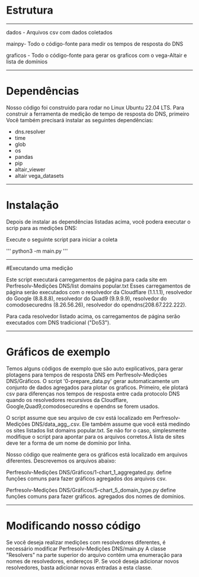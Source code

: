 # Estrutura
__________________________________________________________________________________________________________________________________________________________________________________________

dados - Arquivos csv com dados coletados

mainpy- Todo o código-fonte para medir os tempos de resposta do DNS

graficos - Todo o código-fonte para gerar os graficos com o vega-Altair e lista de domínios

____________________________________________________________________________________________________________________________________________________________________________________________

# Dependências

Nosso código foi construído para rodar no Linux Ubuntu 22.04 LTS. Para construir a ferramenta de medição de tempo de resposta do DNS, primeiro Você também 
precisará instalar as seguintes dependências:

* dns.resolver
* time
* glob
* os
* pandas
* pip
* altair_viewer
* altair vega_datasets



_______________________________________________________________________________________________________________________________________________________________________________________________

# Instalação

Depois de instalar as dependências listadas acima, você  podera executar o scrip para as medições DNS:


Execute o seguinte script para iniciar a coleta

'''
python3 -m main.py
'''

____________________________________________________________________________________________________________________________________________________________________________________________________


#Executando uma medição


Este script executará carregamentos de página para cada site em Perfresolv-Medições DNS/list domains popular.txt
Esses carregamentos de página serão executados com o resolvedor da Cloudflare (1.1.1.1), resolvedor do Google (8.8.8.8), resolvedor do Quad9 (9.9.9.9), resolvedor do comodosecuredns (8.26.56.26), 
resolvedor do opendns(208.67.222.222).

Para cada resolvedor listado acima, os carregamentos de página serão executados com DNS tradicional ("Do53").

____________________________________________________________________________________________________________________________________________________________________________________________________

# Gráficos de exemplo

Temos alguns códigos de exemplo que são auto explicativos, para gerar plotagens para tempos de resposta DNS em Perfresolv-Medições DNS/Gráficos. O script '0-prepare_data.py' gerar automaticamente um conjunto de dados agregados para plotar os graficos. Primeiro, ele plotará csv para diferenças nos tempos de resposta entre cada protocolo DNS quando os resolvedores recursivos da Cloudflare, Google,Quad9,comodosecuredns e opendns se forem usados.

O script assume que seu arquivo de csv está localizado em Perfresolv-Medições DNS/data_agg_.csv. Ele também assume que você está medindo os sites listados list domains popular.txt. Se não for o caso, simplesmente modifique o script para apontar para os arquivos corretos.A lista de sites deve ter a forma de um nome de domínio por linha.

Nosso código que realmente gera os gráficos está localizado em arquivos diferentes. Descrevemos os arquivos abaixo:


Perfresolv-Medições DNS/Gráficos/1-chart_1_aggregated.py.  define funções comuns para fazer gráficos agregados dos arquivos csv.

Perfresolv-Medições DNS/Gráficos/5-chart_5_domain_type.py  define funções comuns para fazer gráficos. agregados dos nomes de domínios.



______________________________________________________________________________________________________________________________________________________________________________________________________

# Modificando nosso código

Se você deseja realizar medições com resolvedores diferentes, é necessário modificar Perfresolv-Medições DNS/main.py A classe "Resolvers" na parte superior do arquivo contém uma enumeração para nomes de resolvedores, endereços IP. Se você deseja adicionar novos resolvedores, basta adicionar novas entradas a esta classe.


































